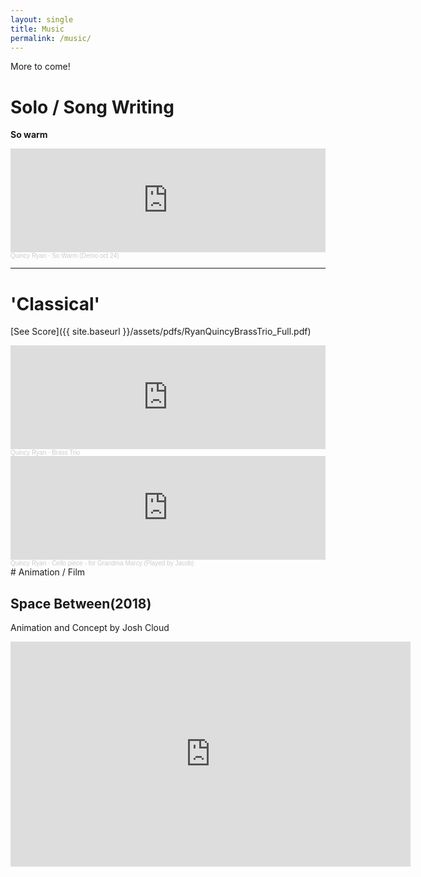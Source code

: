 ```yaml
---
layout: single
title: Music
permalink: /music/
---
```


More to come! 

# Solo / Song Writing

**So warm**

<iframe width="100%" height="166" scrolling="no" frameborder="no" allow="autoplay" src="https://w.soundcloud.com/player/?url=https%3A//api.soundcloud.com/tracks/1648609980&color=%23ff5500&auto_play=false&hide_related=false&show_comments=true&show_user=true&show_reposts=false&show_teaser=true"></iframe><div style="font-size: 10px; color: #cccccc;line-break: anywhere;word-break: normal;overflow: hidden;white-space: nowrap;text-overflow: ellipsis; font-family: Interstate,Lucida Grande,Lucida Sans Unicode,Lucida Sans,Garuda,Verdana,Tahoma,sans-serif;font-weight: 100;"><a href="https://soundcloud.com/qujntus" title="Quincy Ryan" target="_blank" style="color: #cccccc; text-decoration: none;">Quincy Ryan</a> · <a href="https://soundcloud.com/qujntus/so-warm-demo-oct-24" title="So Warm (Demo oct 24)" target="_blank" style="color: #cccccc; text-decoration: none;">So Warm (Demo oct 24)</a></div>

<div> </div>

---

# 'Classical'


[See Score]({{ site.baseurl }}/assets/pdfs/RyanQuincyBrassTrio_Full.pdf)


<iframe width="100%" height="166" scrolling="no" frameborder="no" allow="autoplay" src="https://w.soundcloud.com/player/?url=https%3A//api.soundcloud.com/tracks/1223738893%3Fsecret_token%3Ds-DYXT4V4iAcw&color=%23ff5500&auto_play=false&hide_related=false&show_comments=true&show_user=true&show_reposts=false&show_teaser=true"></iframe><div style="font-size: 10px; color: #cccccc;line-break: anywhere;word-break: normal;overflow: hidden;white-space: nowrap;text-overflow: ellipsis; font-family: Interstate,Lucida Grande,Lucida Sans Unicode,Lucida Sans,Garuda,Verdana,Tahoma,sans-serif;font-weight: 100;"><a href="https://soundcloud.com/qujntus" title="Quincy Ryan" target="_blank" style="color: #cccccc; text-decoration: none;">Quincy Ryan</a> · <a href="https://soundcloud.com/qujntus/brass-trio/s-DYXT4V4iAcw" title="Brass Trio" target="_blank" style="color: #cccccc; text-decoration: none;">Brass Trio</a></div>

<iframe width="100%" height="166" scrolling="no" frameborder="no" allow="autoplay" src="https://w.soundcloud.com/player/?url=https%3A//api.soundcloud.com/tracks/508802271%3Fsecret_token%3Ds-Syqji&color=%23ff5500&auto_play=false&hide_related=false&show_comments=true&show_user=true&show_reposts=false&show_teaser=true"></iframe><div style="font-size: 10px; color: #cccccc;line-break: anywhere;word-break: normal;overflow: hidden;white-space: nowrap;text-overflow: ellipsis; font-family: Interstate,Lucida Grande,Lucida Sans Unicode,Lucida Sans,Garuda,Verdana,Tahoma,sans-serif;font-weight: 100;"><a href="https://soundcloud.com/qujntus" title="Quincy Ryan" target="_blank" style="color: #cccccc; text-decoration: none;">Quincy Ryan</a> · <a href="https://soundcloud.com/qujntus/celloforgrandmamarcy/s-Syqji" title="Cello piece - for Grandma Marcy (Played by Jacob)" target="_blank" style="color: #cccccc; text-decoration: none;">Cello piece - for Grandma Marcy (Played by Jacob)</a></div>
# Animation / Film 

## Space Between(2018)
Animation and Concept by Josh Cloud

<iframe title="vimeo-player" src="https://player.vimeo.com/video/267363931?h=1dca772b07" width="640" height="360" frameborder="0"    allowfullscreen></iframe>
